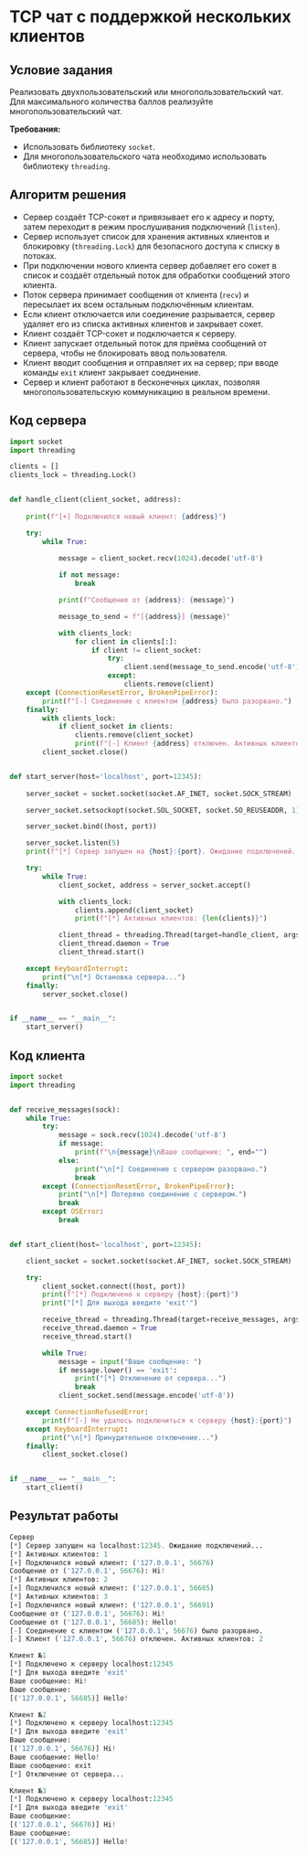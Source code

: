 # TCP чат с поддержкой нескольких клиентов

## Условие задания  
Реализовать двухпользовательский или многопользовательский чат. Для максимального количества баллов реализуйте многопользовательский чат.

**Требования:**  
- Использовать библиотеку `socket`. 
- Для многопользовательского чата необходимо использовать библиотеку `threading`.

## Алгоритм решения  
- Сервер создаёт TCP-сокет и привязывает его к адресу и порту, затем переходит в режим прослушивания подключений (`listen`).  
- Сервер использует список для хранения активных клиентов и блокировку (`threading.Lock`) для безопасного доступа к списку в потоках.  
- При подключении нового клиента сервер добавляет его сокет в список и создаёт отдельный поток для обработки сообщений этого клиента.  
- Поток сервера принимает сообщения от клиента (`recv`) и пересылает их всем остальным подключённым клиентам.  
- Если клиент отключается или соединение разрывается, сервер удаляет его из списка активных клиентов и закрывает сокет.  
- Клиент создаёт TCP-сокет и подключается к серверу.  
- Клиент запускает отдельный поток для приёма сообщений от сервера, чтобы не блокировать ввод пользователя.  
- Клиент вводит сообщения и отправляет их на сервер; при вводе команды `exit` клиент закрывает соединение.  
- Сервер и клиент работают в бесконечных циклах, позволяя многопользовательскую коммуникацию в реальном времени.

## Код сервера
```python
import socket
import threading

clients = []
clients_lock = threading.Lock()


def handle_client(client_socket, address):
    
    print(f"[+] Подключился новый клиент: {address}")

    try:
        while True:
    
            message = client_socket.recv(1024).decode('utf-8')

            if not message:
                break

            print(f"Сообщение от {address}: {message}")

            message_to_send = f"[{address}] {message}"

            with clients_lock:
                for client in clients[:]:
                    if client != client_socket:
                        try:
                            client.send(message_to_send.encode('utf-8'))
                        except:
                            clients.remove(client)
    except (ConnectionResetError, BrokenPipeError):
        print(f"[-] Соединение с клиентом {address} было разорвано.")
    finally:
        with clients_lock:
            if client_socket in clients:
                clients.remove(client_socket)
                print(f"[-] Клиент {address} отключен. Активных клиентов: {len(clients)}")
        client_socket.close()


def start_server(host='localhost', port=12345):
    
    server_socket = socket.socket(socket.AF_INET, socket.SOCK_STREAM)

    server_socket.setsockopt(socket.SOL_SOCKET, socket.SO_REUSEADDR, 1)

    server_socket.bind((host, port))

    server_socket.listen(5)
    print(f"[*] Сервер запущен на {host}:{port}. Ожидание подключений...")

    try:
        while True:
            client_socket, address = server_socket.accept()

            with clients_lock:
                clients.append(client_socket)
                print(f"[*] Активных клиентов: {len(clients)}")

            client_thread = threading.Thread(target=handle_client, args=(client_socket, address))
            client_thread.daemon = True
            client_thread.start()

    except KeyboardInterrupt:
        print("\n[*] Остановка сервера...")
    finally:
        server_socket.close()


if __name__ == "__main__":
    start_server()
```

## Код клиента
```python
import socket
import threading


def receive_messages(sock):
    while True:
        try:
            message = sock.recv(1024).decode('utf-8')
            if message:
                print(f"\n{message}\nВаше сообщение: ", end="")
            else:
                print("\n[*] Соединение с сервером разорвано.")
                break
        except (ConnectionResetError, BrokenPipeError):
            print("\n[*] Потеряно соединение с сервером.")
            break
        except OSError:
            break


def start_client(host='localhost', port=12345):

    client_socket = socket.socket(socket.AF_INET, socket.SOCK_STREAM)

    try:
        client_socket.connect((host, port))
        print(f"[*] Подключено к серверу {host}:{port}")
        print("[*] Для выхода введите 'exit'")

        receive_thread = threading.Thread(target=receive_messages, args=(client_socket,))
        receive_thread.daemon = True
        receive_thread.start()

        while True:
            message = input("Ваше сообщение: ")
            if message.lower() == 'exit':
                print("[*] Отключение от сервера...")
                break
            client_socket.send(message.encode('utf-8'))

    except ConnectionRefusedError:
        print(f"[-] Не удалось подключиться к серверу {host}:{port}")
    except KeyboardInterrupt:
        print("\n[*] Принудительное отключение...")
    finally:
        client_socket.close()


if __name__ == "__main__":
    start_client()
```

## Результат работы
```python
Сервер
[*] Сервер запущен на localhost:12345. Ожидание подключений...
[*] Активных клиентов: 1
[+] Подключился новый клиент: ('127.0.0.1', 56676)
Сообщение от ('127.0.0.1', 56676): Hi!
[*] Активных клиентов: 2
[+] Подключился новый клиент: ('127.0.0.1', 56685)
[*] Активных клиентов: 3
[+] Подключился новый клиент: ('127.0.0.1', 56691)
Сообщение от ('127.0.0.1', 56676): Hi!
Сообщение от ('127.0.0.1', 56685): Hello!
[-] Соединение с клиентом ('127.0.0.1', 56676) было разорвано.
[-] Клиент ('127.0.0.1', 56676) отключен. Активных клиентов: 2

Клиент №1
[*] Подключено к серверу localhost:12345
[*] Для выхода введите 'exit'
Ваше сообщение: Hi!
Ваше сообщение:
[('127.0.0.1', 56685)] Hello!

Клиент №2
[*] Подключено к серверу localhost:12345
[*] Для выхода введите 'exit'
Ваше сообщение: 
[('127.0.0.1', 56676)] Hi!
Ваше сообщение: Hello!
Ваше сообщение: exit
[*] Отключение от сервера...

Клиент №3
[*] Подключено к серверу localhost:12345
[*] Для выхода введите 'exit'
Ваше сообщение: 
[('127.0.0.1', 56676)] Hi!
Ваше сообщение:
[('127.0.0.1', 56685)] Hello!

```